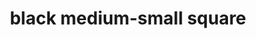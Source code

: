 ---
layout: symbols
title: black medium-small square
emoji: black_medium_small_square
permalink: ◾.html
---